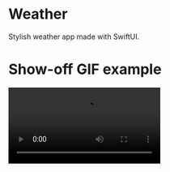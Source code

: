 # Weather
Stylish weather app made with SwiftUI.

# Show-off GIF example
![](https://github.com/llieusedie/Weather/blob/main/WeatherApp.MOV)
